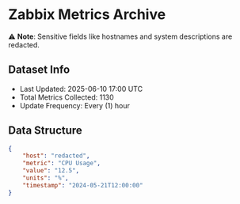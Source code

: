 # Zabbix Metrics Archive

⚠️ **Note**: Sensitive fields like hostnames and system descriptions are redacted.

## Dataset Info
- Last Updated: 2025-06-10 17:00 UTC
- Total Metrics Collected: 1130
- Update Frequency: Every (1) hour

## Data Structure
```json
{
    "host": "redacted",
    "metric": "CPU Usage",
    "value": "12.5",
    "units": "%",
    "timestamp": "2024-05-21T12:00:00"
}
```
